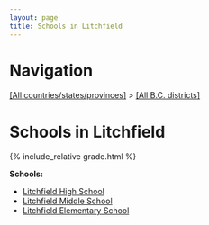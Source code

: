 ```yaml
---
layout: page
title: Schools in Litchfield
---
```

# Navigation

[[All countries/states/provinces]](../..) > [[All B.C. districts]](..)

# Schools in Litchfield

{% include_relative grade.html %}

**Schools:**

- [Litchfield High School](Litchfield_High_School.md)
- [Litchfield Middle School](Litchfield_Middle_School.md)
- [Litchfield Elementary School](Litchfield_Elementary_School.md)
